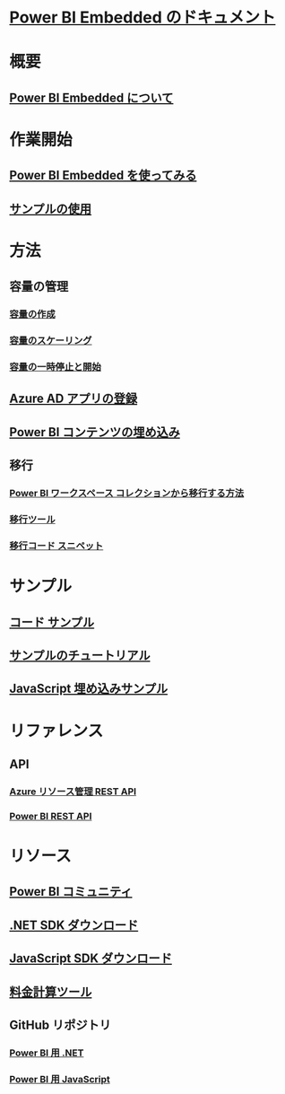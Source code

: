 # [Power BI Embedded のドキュメント](index.md)

# 概要
## [Power BI Embedded について](what-is-power-bi-embedded.md)

# 作業開始
## [Power BI Embedded を使ってみる](get-started.md)
## [サンプルの使用](https://powerbi.microsoft.com/documentation/powerbi-developer-embed-sample-app-owns-data/)

# 方法
## 容量の管理
### [容量の作成](create-capacity.md)
### [容量のスケーリング](scale-capacity.md)
### [容量の一時停止と開始](pause-start.md)
## [Azure AD アプリの登録](https://powerbi.microsoft.com/documentation/powerbi-developer-register-app/)
## [Power BI コンテンツの埋め込み](https://powerbi.microsoft.com/documentation/powerbi-developer-embedding-content/)

## 移行
### [Power BI ワークスペース コレクションから移行する方法](migrate-from-power-bi-workspace-collections.md)
### [移行ツール](migrate-tool.md)
### [移行コード スニペット](migrate-code-snippets.md)

# サンプル
## [コード サンプル](https://github.com/Microsoft/PowerBI-Developer-Samples)
## [サンプルのチュートリアル](https://powerbi.microsoft.com/documentation/powerbi-developer-embed-sample-app-owns-data/)
## [JavaScript 埋め込みサンプル](https://microsoft.github.io/PowerBI-JavaScript/demo/)

# リファレンス
## API
### [Azure リソース管理 REST API](https://docs.microsoft.com/rest/api/power-bi-embedded/)
### [Power BI REST API](https://msdn.microsoft.com/library/mt147898.aspx)

# リソース
## [Power BI コミュニティ](http://community.powerbi.com/t5/Developer/bd-p/Developer)
## [.NET SDK ダウンロード](https://www.nuget.org/packages/Microsoft.PowerBI.Api/)
## [JavaScript SDK ダウンロード](https://www.nuget.org/packages/Microsoft.PowerBI.JavaScript/)
## [料金計算ツール](https://azure.microsoft.com/pricing/calculator/)
## GitHub リポジトリ
### [Power BI 用 .NET](https://github.com/Microsoft/PowerBI-CSharp)
### [Power BI 用 JavaScript](https://github.com/Microsoft/PowerBI-JavaScript)


